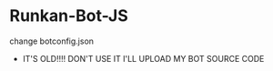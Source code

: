 # Runkan-Bot-JS

change    botconfig.json

+ IT'S OLD!!!!
DON'T USE IT
I'LL UPLOAD MY BOT SOURCE CODE
